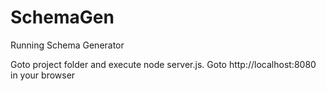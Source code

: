 # SchemaGen

Running Schema Generator

Goto project folder and execute node server.js.
Goto http://localhost:8080 in your browser

